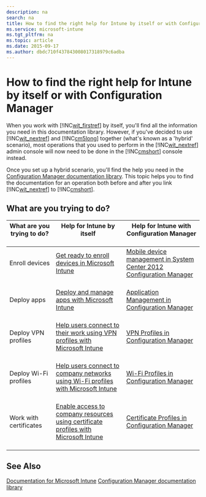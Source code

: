 ```yaml
---
description: na
search: na
title: How to find the right help for Intune by itself or with Configuration Manager
ms.service: microsoft-intune
ms.tgt_pltfrm: na
ms.topic: article
ms.date: 2015-09-17
ms.author: dbdc710f437843008017318979c6adba
---
```

# How to find the right help for Intune by itself or with Configuration Manager
When you work with [!INC[wit_firstref](../Token/wit_firstref_md.md)] by itself, you'll find all the information you need in this documentation library. However, if you've decided to use [!INC[wit_nextref](../Token/wit_nextref_md.md)] and [!INC[cm5long](../Token/cm5long_md.md)] together (what's known as a 'hybrid' scenario), most operations that you used to perform in the [!INC[wit_nextref](../Token/wit_nextref_md.md)] admin console will now need to be done in the [!INC[cmshort](../Token/cmshort_md.md)] console instead.

Once you set up a hybrid scenario, you'll find the help you need in the [Configuration Manager documentation library](https://technet.microsoft.com/en-us/library/gg682041.aspx). This topic helps you to find the documentation for an operation both before and after you link [!INC[wit_nextref](../Token/wit_nextref_md.md)] to [!INC[cmshort](../Token/cmshort_md.md)].

## What are you trying to do?

|What are you trying to do? <br /> <br />|Help for Intune by itself <br /> <br />|Help for Intune with Configuration Manager <br /> <br />|
|------------------------------|-----------------------------|----------------------------------------------|
|Enroll devices <br /> <br />|[Get ready to enroll devices in Microsoft Intune](https://technet.microsoft.com/library/dn646962.aspx) <br /> <br />|[Mobile device management in System Center 2012 Configuration Manager](https://technet.microsoft.com/library/mt243476.aspx) <br /> <br />|
|Deploy apps <br /> <br />|[Deploy and manage apps with Microsoft Intune](https://technet.microsoft.com/library/dn646965.aspx) <br /> <br />|[Application Management in Configuration Manager](https://technet.microsoft.com/library/gg699373.aspx) <br /> <br />|
|Deploy VPN profiles <br /> <br />|[Help users connect to their work using VPN profiles with Microsoft Intune](https://technet.microsoft.com/library/dn818905.aspx) <br /> <br />|[VPN Profiles in Configuration Manager](https://technet.microsoft.com/library/dn261217.aspx) <br /> <br />|
|Deploy Wi-Fi profiles <br /> <br />|[Help users connect to company networks using Wi-Fi profiles with Microsoft Intune](https://technet.microsoft.com/library/dn818903.aspx) <br /> <br />|[Wi-Fi Profiles in Configuration Manager](https://technet.microsoft.com/library/dn261221.aspx) <br /> <br />|
|Work with certificates <br /> <br />|[Enable access to company resources using certificate profiles with Microsoft Intune](https://technet.microsoft.com/library/dn818904.aspx) <br /> <br />|[Certificate Profiles in Configuration Manager](https://technet.microsoft.com/library/dn261202.aspx) <br /> <br />|

## See Also
[Documentation for Microsoft Intune](../Topic/Documentation_for_Microsoft_Intune.md)
[Configuration Manager documentation library](https://technet.microsoft.com/en-us/library/gg682041.aspx)

